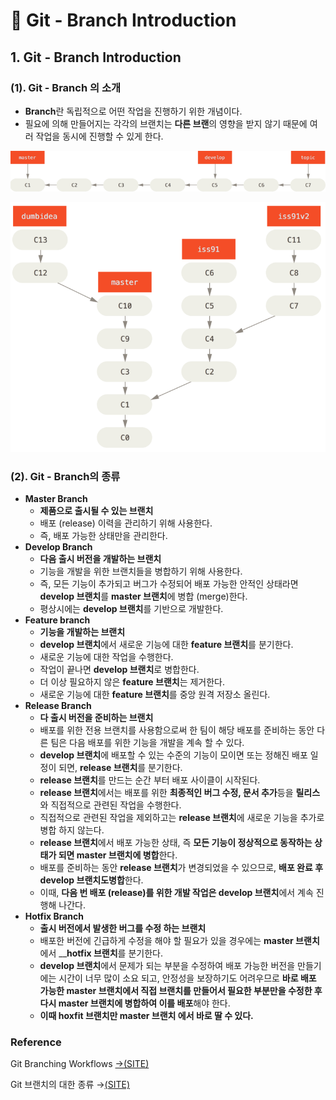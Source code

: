 # 📄 Git - Branch Introduction

## 1. Git - Branch Introduction

### \(1\).  Git - Branch  의 소개

* **Branch**란 독립적으로 어떤 작업을 진행하기 위한 개념이다.
* 필요에 의해 만들어지는 각각의 브랜치는 **다른 브랜**의 영향을 받지 않기 때문에 여러 작업을 동시에 진행할 수 있게 한다.

![Branch&#xAC00; &#xC5C6;&#xB2E4;&#xBA74; &#xC791;&#xC5C5; &#xBAA8;&#xB450; &#xB2E4; &#xB9C8;&#xCE5C; &#xD6C4;&#xC5D0; &#xB2E4;&#xB978; &#xC791;&#xC5C5;&#xC790;&#xC5D0;&#xAC8C; &#xB118;&#xACA8;&#xC918;&#xC57C; &#xD55C;&#xB2E4;.](../.gitbook/assets/lr-branches-1.png)

![Branch &#xB97C; &#xD65C;&#xC6A9;&#xD55C;&#xB2E4;&#xBA74; &#xD558;&#xB098;&#xC758; &#xC791;&#xC5C5;&#xC744; &#xC5EC;&#xB7EC; &#xC2DC;&#xC810;&#xC5D0;&#xC11C; &#xB2E4;&#xC591;&#xD558;&#xAC8C; &#xD560; &#xC218; &#xC788;&#xB2E4;.](../.gitbook/assets/topic-branches-1.png)

### \(2\). Git - Branch의 종류 

* **Master Branch** 
  * **제품으로 출시될 수 있는 브랜치**
  * 배포 \(release\) 이력을 관리하기 위해 사용한다. 
  * 즉, 배포 가능한 상태만을 관리한다.
* **Develop Branch**
  * **다음 출시 버전을 개발하는 브랜치**
  * 기능을 개발을 위한 브랜치들을 병합하기 위해 사용한다.
  * 즉, 모든 기능이 추가되고 버그가 수정되어 배포 가능한 안적인 상태라면  **develop 브랜치**를 **master 브랜치**에 병합 \(merge\)한다.
  * 평상시에는 **develop 브랜치**를 기반으로 개발한다.
* **Feature branch**
  * **기능을 개발하는 브랜치**
  * **develop 브랜치**에서 새로운 기능에 대한 **feature 브랜치**를 분기한다.
  * 새로운 기능에 대한 작업을 수행한다. 
  * 작업이 끝나면 **develop 브랜치**로 병합한다.
  * 더 이상 필요하지 않은 **feature 브랜치**는 제거한다.
  * 새로운 기능에 대한 **feature 브랜치**를 중앙 원격 저장소 올린다.
* **Release Branch**
  * **다 출시 버전을 준비하는 브랜치**
  * 배포를 위한 전용 브랜치를 사용함으로써 한 팀이 해당 배포를 준비하는 동안 다른 팀은 다음 배포를 위한 기능을 개발을 계속 할 수 있다.
  * **develop 브랜치**에 배포할 수 있는 수준의 기능이 모이면 또는 정해진 배포 일정이 되면, **release 브랜치**를 분기한다.
  * **release 브랜치**를 만드는 순간 부터 배포 사이클이 시작된다.
  * **release 브랜치**에서는 배포를 위한 **최종적인 버그 수정, 문서 추가**등을 **릴리스**와 직접적으로 관련된 작업을 수행한다.
  * 직접적으로 관련된 작업을 제외하고는 **release 브랜치**에 새로운 기능을 추가로 병합 하지 않는다.
  * **release 브랜치**에서 배포 가능한 상태, 즉 **모든 기능이 정상적으로 동작하는 상태가 되면 master 브랜치에 병합**한다.
  * 배포를 준비하는 동안 **release 브랜치**가 변경되었을 수 있으므로, **배포 완료 후  develop 브랜치도병합**한다.
  * 이때, **다음 번 배포 \(release\)를 위한 개발 작업은 develop 브랜치**에서 계속 진행해 나간다.
* **Hotfix Branch**
  * **출시 버전에서 발생한 버그를 수정 하는 브랜치**
  * 배포한 버전에 긴급하게 수정을 해야 할 필요가 있을 경우에는 **master 브랜치**에서 __**hotfix 브랜치**를 분기한다. 
  * **develop 브랜치**에서 문제가 되는 부분을 수정하여 배포 가능한 버전을 만들기에는 시간이 너무 많이 소요 되고, 안정성을 보장하기도 어려우므로 **바로 배포 가능한 master 브랜치에서 직접 브랜치를 만들어서 필요한 부분만을 수정한 후 다시  master 브랜치에 병합하여 이를 배포**해야 한다.
  * **이때 hoxfit 브랜치만 master 브랜치 에서 바로 딸 수 있다.**

### Reference <a id="reference"></a>

Git Branching Workflows [→\(SITE\)](https://git-scm.com/book/en/v2/Git-Branching-Branching-Workflows)

Git 브랜치의 대한 종류 →[\(SITE\)](https://mylko72.gitbooks.io/git/content/branch/branch_type.html)

## 

##  


